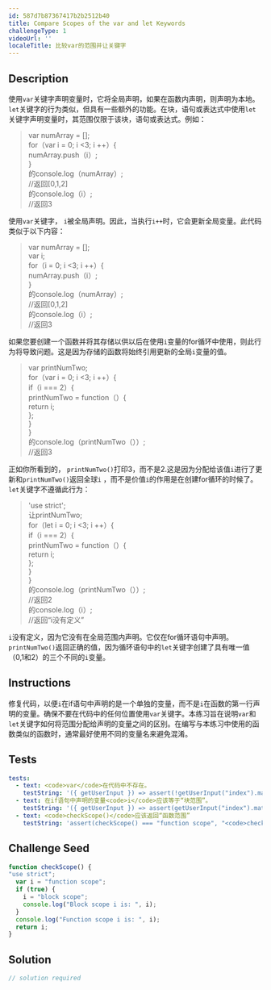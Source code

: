 ```yaml
---
id: 587d7b87367417b2b2512b40
title: Compare Scopes of the var and let Keywords
challengeType: 1
videoUrl: ''
localeTitle: 比较var的范围并让关键字
---
```


## Description
<section id="description">使用<code>var</code>关键字声明变量时，它将全局声明，如果在函数内声明，则声明为本地。 <code>let</code>关键字的行为类似，但具有一些额外的功能。在块，语句或表达式中使用<code>let</code>关键字声明变量时，其范围仅限于该块，语句或表达式。例如： <blockquote> var numArray = []; <br> for（var i = 0; i &lt;3; i ++）{ <br> numArray.push（ⅰ）; <br> } <br>的console.log（numArray）; <br> //返回[0,1,2] <br>的console.log（ⅰ）; <br> //返回3 </blockquote>使用<code>var</code>关键字， <code>i</code>被全局声明。因此，当执行<code>i++</code>时，它会更新全局变量。此代码类似于以下内容： <blockquote> var numArray = []; <br> var i; <br> for（i = 0; i &lt;3; i ++）{ <br> numArray.push（ⅰ）; <br> } <br>的console.log（numArray）; <br> //返回[0,1,2] <br>的console.log（ⅰ）; <br> //返回3 </blockquote>如果您要创建一个函数并将其存储以供以后在使用<code>i</code>变量的for循环中使用，则此行为将导致问题。这是因为存储的函数将始终引用更新的全局<code>i</code>变量的值。 <blockquote> var printNumTwo; <br> for（var i = 0; i &lt;3; i ++）{ <br> if（i === 2）{ <br> printNumTwo = function（）{ <br>return i; <br> }; <br> } <br> } <br>的console.log（printNumTwo（））; <br> //返回3 </blockquote>正如你所看到的， <code>printNumTwo()</code>打印3，而不是2.这是因为分配给该值<code>i</code>进行了更新和<code>printNumTwo()</code>返回全球<code>i</code> ，而不是价值<code>i</code>的作用是在创建for循环的时候了。 <code>let</code>关键字不遵循此行为： <blockquote> &#39;use strict&#39;; <br>让printNumTwo; <br> for（let i = 0; i &lt;3; i ++）{ <br> if（i === 2）{ <br> printNumTwo = function（）{ <br>return i;<br> }; <br> } <br> } <br>的console.log（printNumTwo（））; <br> //返回2 <br>的console.log（ⅰ）; <br> //返回“i没有定义” </blockquote> <code>i</code>没有定义，因为它没有在全局范围内声明。它仅在for循环语句中声明。 <code>printNumTwo()</code>返回正确的值，因为循环语句中的<code>let</code>关键字创建了具有唯一值（0,1和2）的三个不同的<code>i</code>变量。 </section>

## Instructions
<section id="instructions">修复代码，以便<code>i</code>在if语句中声明的是一个单独的变量，而不是<code>i</code>在函数的第一行声明的变量。确保不要在代码中的任何位置使用<code>var</code>关键字。本练习旨在说明<code>var</code>和<code>let</code>关键字如何将范围分配给声明的变量之间的区别。在编写与本练习中使用的函数类似的函数时，通常最好使用不同的变量名来避免混淆。 </section>

## Tests
<section id='tests'>

```yml
tests:
  - text: <code>var</code>在代码中不存在。
    testString: '({ getUserInput }) => assert(!getUserInput("index").match(/var/g),"<code>var</code> does not exist in code.");'
  - text: 在if语句中声明的变量<code>i</code>应该等于“块范围”。
    testString: '({ getUserInput }) => assert(getUserInput("index").match(/(i\s*=\s*).*\s*.*\s*.*\1("|")block\s*scope\2/g), "The variable <code>i</code> declared in the if statement should equal "block scope".");'
  - text: <code>checkScope()</code>应该返回“函数范围”
    testString: 'assert(checkScope() === "function scope", "<code>checkScope()</code> should return "function scope"");'

```

</section>

## Challenge Seed
<section id='challengeSeed'>

<div id='js-seed'>

```js
function checkScope() {
"use strict";
  var i = "function scope";
  if (true) {
    i = "block scope";
    console.log("Block scope i is: ", i);
  }
  console.log("Function scope i is: ", i);
  return i;
}

```

</div>



</section>

## Solution
<section id='solution'>

```js
// solution required
```
</section>
